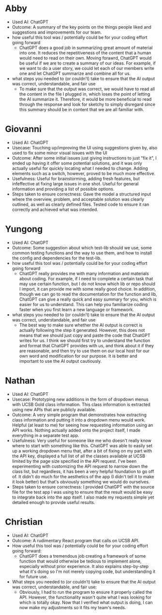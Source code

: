 # Abby
- Used AI: ChatGPT
- Outcome: A summary of the key points on the things people liked and suggestions and improvements for our team.
- how useful this tool was / potentially could be for your coding effort going forward
    - ChatGPT does a good job in summarizing great amount of material into one. It reduces the repetitiveness of the content that a human would need to read on their own. Moving forawrd, ChatGPT would be useful if we are to create a summary of our ideas. For example, if we want to do a user story, we could let each of our members write one and let ChatGPT summarize and combine all for us.
- what steps you needed to (or couldn’t) take to ensure that the AI output was correct, understandable, and fair use
    - To make sure that the output was correct, we would have to read all the content in the file I plugged in, which loses the point of letting the AI summarize it. Therefore, it would be more beneficial to read through the response and look for sketchy to simply disregard since this summary should be in content that we are all familiar with.

# Giovanni
- Used AI: ChatGPT
- Usecase: Touching up/improving the UI using suggestions given by, also used to fix some minor visual issues with the UI
- Outcome: After some initial issues just giving instructions to just "fix it", I ended up having it offer some potential solutions, and it was only actually useful for quickly locating what I needed to change. Adding elements such as a switch, however, proved to be much more effective. 
- Usefulness: Useful for brainstorming, adding fresh features, but infeffective at fixing large issues in one shot. Useful for general information and providing a list of possible options. 
- Steps taken to ensure correctness: Gave the model a structured input where the overview, problem, and acceptable solution was clearly outlined, as well as clearly defined files. Tested code to ensure it ran correctly and achieved what was intended. 


# Yungong
- Used AI: ChatGPT
- Outcome: Some suggestion about which test-lib should we use, some common testing functions and the way to use them, and how to install the config and dependencies for the test-lib.
- how useful this tool was / potentially could be for your coding effort going forward
    - ChatGPT really provides me with many information and materials about coding. For example, if I need to complete a certain task that may use certain function, but I do not know which lib or repo should I import, it can provide me with some really good choice. In addition, though we can go to read the documentation for the function and lib, ChatGPT can give a really quick and easy summary for you, which is easier for us to understand. This can help you familiarize coding faster when you first learn a new language or framework.
- what steps you needed to (or couldn’t) take to ensure that the AI output was correct, understandable, and fair use
    - The best way to make sure whether the AI output is correct is actually following the step it generated. However, this does not means that we should just copy and paste the code that ChatGPT writes for us. I think we should first try to understand the function and format that ChatGPT provides with us, and think about it if they are reasonable, and then try to use them on our local host for our own word and modification for our purpose. It is better and important to use the AI output cautiously.

# Nathan
- Used AI: ChatGPT
- Usecase: Prototyping new additions in the form of dropdown menus with UCSB Gold class information. This class information is extracted using new APIs that are publicly available.
- Outcome: A very simple program that demonstrates how extracting class information and putting it into a dropdown menu would work. Helpful (at least to me) for seeing how requesting information using an API works. Nothing actually added onto the project itself, I made everything in a separate test app.
- Usefulness: Very useful for someone like me who doesn't really know where to start with something like this. ChatGPT was able to easily set up a working dropdown menu that, after a bit of fixing on my part with the API key, displayed a full list of all the classes available at UCSB limited by the page size specified in the API request. I've been experimenting with customizing the API request to narrow down the class list, but regardless, it has been a very helpful foundation to go off of. It didn't do much for the aesthetics of the app (I didn't tell it to make it look better) but that's obviously something we would do ourselves.
- Steps taken to ensure correctness: I provided ChatGPT with the source file for the test app I was using to ensure that the result would be easy to integrate back into the app itself. I also made my requests simple yet detailed enough to provide useful results. 

# Christian
- Used AI: ChatGPT
- Outcome: A rudimentary React program that calls on UCSB API.
- How useful this tool was / potentially could be for your coding effort going forward:
    - ChatGPT does a tremendous job creating a framework of some function that would otherwise be tedious to implement alone, especially without prior experience. It also explains step-by-step what it's doing so I'm not merely copying code, but understanding it for future use.
- What steps you needed to (or couldn’t) take to ensure that the AI output was correct, understandable, and fair use:
    - Obviously, I had to run the program to ensure it properly called the API. However, the functionality wasn't quite what I was looking for which is totally okay. Now that I verified what output is doing, I can now make my adjustments so it fits my team's needs.
